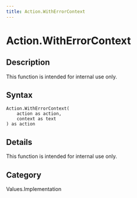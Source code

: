 ```yaml
---
title: Action.WithErrorContext
---
```


# Action.WithErrorContext


## Description

This function is intended for internal use only.


## Syntax

```powerquery
Action.WithErrorContext(
    action as action,
    context as text
) as action
```


## Details

This function is intended for internal use only.



## Category
Values.Implementation
